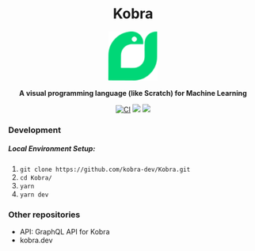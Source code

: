 <div align="center">


<h1> Kobra</h1>
<img src="./.github/logo.svg" alt="drawing" width="100"/>

**A visual programming language (like Scratch) for Machine Learning**



[![CI](https://github.com/kobra-dev/Kobra/actions/workflows/ci.yml/badge.svg)](https://github.com/kobra-dev/Kobra/actions/workflows/ci.yml)
<img src="https://tinyurl.com/built-on-blockly" href="https://github.com/google/blockly" />
<img src="https://img.shields.io/badge/License-MIT-blue.svg" href="https://github.com/kobra-dev/Kobra/tree/dev/LICENSE" />
</div>

### Development
##### Local Environment Setup:
1. `git clone https://github.com/kobra-dev/Kobra.git`
2. `cd Kobra/`
3. `yarn`
4. `yarn dev`

### Other repositories
 - API: GraphQL API for Kobra
- kobra.dev
